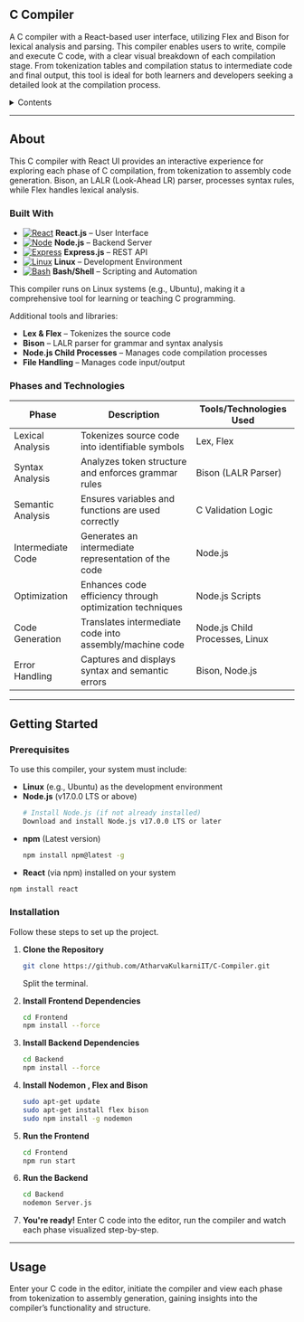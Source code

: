 ## C Compiler

A C compiler with a React-based user interface, utilizing Flex and Bison for lexical analysis and parsing. This compiler enables users to write, compile and execute C code, with a clear visual breakdown of each compilation stage. From tokenization tables and compilation status to intermediate code and final output, this tool is ideal for both learners and developers seeking a detailed look at the compilation process.

<details>
  <summary>Contents</summary>
  <ol>
    <li><a href="#about">About</a>
        <ul>
          <li><a href="#built-with">Built With</a></li>
          <li><a href="#phases-and-technologies">Phases and Technologies</a></li>
        </ul>
    </li>
    <li><a href="#getting-started">Getting Started</a>
        <ul>
          <li><a href="#prerequisites">Prerequisites</a></li>
          <li><a href="#installation">Installation</a></li>
        </ul>
    </li>
    <li><a href="#usage">Usage</a></li>
  </ol>
</details>

---

## About

This C compiler with React UI provides an interactive experience for exploring each phase of C compilation, from tokenization to assembly code generation. Bison, an LALR (Look-Ahead LR) parser, processes syntax rules, while Flex handles lexical analysis. 
### Built With

- [![React](https://skillicons.dev/icons?i=react&perline=3)](https://skillicons.dev) **React.js** – User Interface
- [![Node](https://skillicons.dev/icons?i=nodejs&perline=3)](https://skillicons.dev) **Node.js** – Backend Server
- [![Express](https://skillicons.dev/icons?i=express&perline=3)](https://skillicons.dev) **Express.js** – REST API
- [![Linux](https://skillicons.dev/icons?i=linux&perline=3)](https://skillicons.dev) **Linux** – Development Environment
- [![Bash](https://skillicons.dev/icons?i=bash&perline=3)](https://skillicons.dev) **Bash/Shell** – Scripting and Automation
  
This compiler runs on Linux systems (e.g., Ubuntu), making it a comprehensive tool for learning or teaching C programming.

Additional tools and libraries:
- **Lex & Flex** – Tokenizes the source code
- **Bison** – LALR parser for grammar and syntax analysis
- **Node.js Child Processes** – Manages code compilation processes
- **File Handling** – Manages code input/output

### Phases and Technologies

| Phase               | Description                                                   | Tools/Technologies Used           |
|---------------------|---------------------------------------------------------------|-----------------------------------|
| Lexical Analysis    | Tokenizes source code into identifiable symbols               | Lex, Flex                         |
| Syntax Analysis     | Analyzes token structure and enforces grammar rules           | Bison (LALR Parser)               |
| Semantic Analysis   | Ensures variables and functions are used correctly            |  C Validation Logic               |
| Intermediate Code   | Generates an intermediate representation of the code          | Node.js                           |
| Optimization        | Enhances code efficiency through optimization techniques      |   Node.js Scripts                 |
| Code Generation     | Translates intermediate code into assembly/machine code       | Node.js Child Processes, Linux    |
| Error Handling      | Captures and displays syntax and semantic errors              | Bison, Node.js                    |

---

## Getting Started

### Prerequisites

To use this compiler, your system must include:
- **Linux** (e.g., Ubuntu) as the development environment
- **Node.js** (v17.0.0 LTS or above)
  ```sh
  # Install Node.js (if not already installed)
  Download and install Node.js v17.0.0 LTS or later
  ```
- **npm** (Latest version)
  ```sh
  npm install npm@latest -g
  ```
- **React** (via npm) installed on your system
```sh
npm install react
```

### Installation

Follow these steps to set up the project.

1. **Clone the Repository**
   ```sh
   git clone https://github.com/AtharvaKulkarniIT/C-Compiler.git
   ```
   Split the terminal.
2. **Install Frontend Dependencies**
   ```sh
   cd Frontend
   npm install --force
   ```

3. **Install Backend Dependencies**
   ```sh
   cd Backend
   npm install --force
   ```

4. **Install Nodemon , Flex and Bison**
   ```sh
   sudo apt-get update
   sudo apt-get install flex bison
   sudo npm install -g nodemon
   ```

5. **Run the Frontend**
   ```sh
   cd Frontend
   npm run start
   ```

6. **Run the Backend**
   ```sh
   cd Backend
   nodemon Server.js
   ```

7. **You're ready!**
   Enter C code into the editor, run the compiler and watch each phase visualized step-by-step.

---

## Usage

Enter your C code in the editor, initiate the compiler and view each phase from tokenization to assembly generation, gaining insights into the compiler’s functionality and structure.
